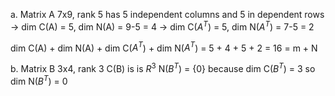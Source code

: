 a. Matrix A 7x9, rank 5 has 5 independent columns and 5 in dependent rows
-> dim C(A) = 5, dim N(A) = 9-5 = 4
-> dim C($A^T$) = 5, dim N($A^T$) = 7-5 = 2

dim C(A) + dim N(A) + dim C($A^T$) + dim N($A^T$) = 5 + 4 + 5 + 2 = 16 = m + N

b. Matrix B 3x4, rank 3
C(B) is is $R^3$
N($B^T$) = {0} because dim C($B^T$) = 3 so dim N($B^T$) = 0